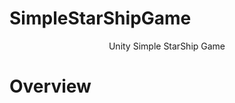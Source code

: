 # SimpleStarShipGame


<p align="center">  
  <a text="#title">Unity Simple StarShip Game</a>
<br/>

# Overview
